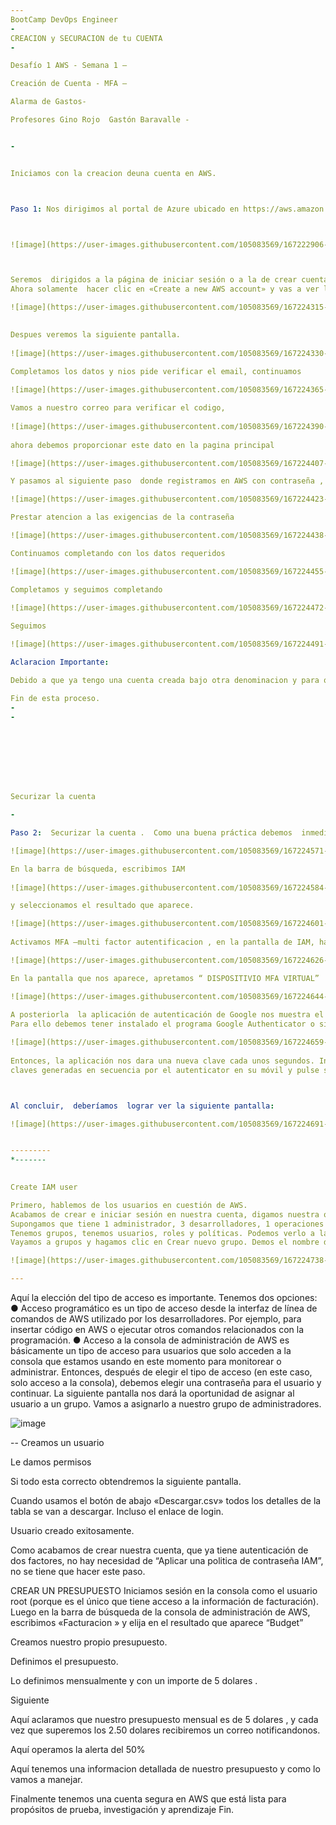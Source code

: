 ```yaml
---
BootCamp DevOps Engineer
-
CREACION y SECURACION de tu CUENTA
-

Desafío 1 AWS - Semana 1 –

Creación de Cuenta - MFA –

Alarma de Gastos-

Profesores Gino Rojo  Gastón Baravalle -


-


Iniciamos con la creacion deuna cuenta en AWS.



Paso 1: Nos dirigimos al portal de Azure ubicado en https://aws.amazon.com/es/,  iniciamos sesion.



![image](https://user-images.githubusercontent.com/105083569/167222906-21606f34-9bc3-4777-96c7-cf09e1c83672.png)



Seremos  dirigidos a la página de iniciar sesión o a la de crear cuenta.  No se deben  preocupar  por la selección entre «Root y IAM user».  Lo veremos más tarde. 
Ahora solamente  hacer clic en «Create a new AWS account» y vas a ver la pantalla siguiente.

![image](https://user-images.githubusercontent.com/105083569/167224315-551c4fff-f732-471d-9265-24b0ad2e9822.png)

 
Despues veremos la siguiente pantalla. 
 
![image](https://user-images.githubusercontent.com/105083569/167224330-4ec9bbd4-fb20-4929-b479-9d2420487b53.png)

Completamos los datos y nios pide verificar el email, continuamos
 
![image](https://user-images.githubusercontent.com/105083569/167224365-2a15fb49-cc33-440b-9abb-cd9bcba0b1ed.png)

Vamos a nuestro correo para verificar el codigo, 
 
![image](https://user-images.githubusercontent.com/105083569/167224390-1cb9cfaa-c566-469f-abbb-4aa493d94ede.png)
 
ahora debemos proporcionar este dato en la pagina principal

![image](https://user-images.githubusercontent.com/105083569/167224407-bfc7d9c1-e97c-4532-ada9-f546cc4161cb.png)

Y pasamos al siguiente paso  donde registramos en AWS con contraseña , 

![image](https://user-images.githubusercontent.com/105083569/167224423-9c000ec2-622f-4e93-8f5f-c0fbaf102eb7.png)

Prestar atencion a las exigencias de la contraseña 

![image](https://user-images.githubusercontent.com/105083569/167224438-e4a7d391-5c12-4628-befe-27a5f2b33f8f.png)

Continuamos completando con los datos requeridos

![image](https://user-images.githubusercontent.com/105083569/167224455-98392ae1-2b17-4e5a-904b-7717416991ab.png)

Completamos y seguimos completando

![image](https://user-images.githubusercontent.com/105083569/167224472-444f1e3c-0cc7-4696-8b0a-b8e9b279df82.png)
 
Seguimos 

![image](https://user-images.githubusercontent.com/105083569/167224491-f2171a40-4b21-437a-ab6e-ca66881c0e13.png)

Aclaracion Importante: 

Debido a que ya tengo una cuenta creada bajo otra denominacion y para que no haya problemas de solapamiento y/o  conflicto  con la tarjeta,   ya que solo poseo una sola tarjeta,  aquí suspendo el proceso de la registracion. 

Fin de esta proceso. 
-
-



 




Securizar la cuenta

-

Paso 2:  Securizar la cuenta .  Como una buena práctica debemos  inmediatamente después de iniciar sesión es  securizar nuestra cuenta de AWS. 

![image](https://user-images.githubusercontent.com/105083569/167224571-bf25470a-4555-46e8-9bb9-2b700875c6bf.png)

En la barra de búsqueda, escribimos IAM 
 
![image](https://user-images.githubusercontent.com/105083569/167224584-6289611f-85ac-4c73-846d-adb2325e430b.png)

y seleccionamos el resultado que aparece.

![image](https://user-images.githubusercontent.com/105083569/167224601-43cc6643-a156-435e-a313-1e8d11502255.png)
 
Activamos MFA –multi factor autentificacion , en la pantalla de IAM, haz click en «ACTIVAR MFA» 

![image](https://user-images.githubusercontent.com/105083569/167224626-3f23bb82-c1e2-4a96-b0c5-2b790664af81.png)

En la pantalla que nos aparece, apretamos “ DISPOSITIVIO MFA VIRTUAL” 

![image](https://user-images.githubusercontent.com/105083569/167224644-0eb8463e-511f-417b-b3c4-5038e305c254.png)
 
A posteriorla  la aplicación de autenticación de Google nos muestra el código QR que escanearámos en nuestro celular ..
Para ello debemos tener instalado el programa Google Authenticator o similar .

![image](https://user-images.githubusercontent.com/105083569/167224659-7943a243-a5c9-4bf6-8fad-e4d5a7d43363.png)
 
Entonces, la aplicación nos dara una nueva clave cada unos segundos. Introduzca las 2
claves generadas en secuencia por el autenticator en su móvil y pulse siguiente.



Al concluir,  deberíamos  lograr ver la siguiente pantalla:

![image](https://user-images.githubusercontent.com/105083569/167224691-204be275-54bd-4507-8458-b10cfdb49613.png)


---------
*-------

 
Create IAM user

Primero, hablemos de los usuarios en cuestión de AWS.
Acabamos de crear e iniciar sesión en nuestra cuenta, digamos nuestra organización. Allí podemos crear diferentes usuarios, de diferentes grupos, con diferentes permisos. 
Supongamos que tiene 1 administrador, 3 desarrolladores, 1 operaciones de desarrollo y un administrador. Todos estos usuarios estarán asociados a la cuenta que acabamos de crear e ingresó como root. Entonces, asegurémonos de que el acceso y los permisos funcionan. 
Tenemos grupos, tenemos usuarios, roles y políticas. Podemos verlo a la izquierda de la pantalla. Creemos un nuevo grupo de administradores, con derechos de administrador completos. 
Vayamos a grupos y hagamos clic en Crear nuevo grupo. Demos el nombre del grupo «admins», y luego veremos el siguiente paso que consiste en adjuntar políticas al grupo. 

![image](https://user-images.githubusercontent.com/105083569/167224738-21a776ba-7194-48b9-a2cf-bea9a7c78bc4.png)

---
```



Aquí la elección del tipo de acceso es importante. Tenemos dos opciones:
● Acceso programático es un tipo de acceso desde la interfaz de línea de comandos de AWS utilizado por los desarrolladores. Por ejemplo, para insertar código en AWS o ejecutar otros comandos relacionados con la programación.
● Acceso a la consola de administración de AWS es básicamente un tipo de acceso para usuarios que solo acceden a la consola que estamos usando en este momento para monitorear o administrar.
Entonces, después de elegir el tipo de acceso (en este caso, solo acceso a la consola), debemos elegir una contraseña para el usuario y continuar. La siguiente pantalla nos dará la oportunidad de asignar al usuario a un grupo. Vamos a asignarlo a nuestro grupo de administradores.

![image](https://user-images.githubusercontent.com/105083569/167224763-b2b8095c-8bf1-46e1-a964-b25a1dc8ea1b.png)



--
Creamos un usuario
 
Le damos permisos
 

Si todo esta correcto obtendremos la siguiente pantalla.
 
Cuando usamos el botón de abajo «Descargar.csv» todos los detalles de la tabla se van a descargar. Incluso el enlace de login.
 
Usuario creado exitosamente.
 


Como acabamos de crear nuestra cuenta, que ya tiene autenticación de dos factores, no hay necesidad de “Aplicar una politica de contraseña IAM”,  no se tiene que hacer este paso.
 
CREAR UN PRESUPUESTO 
Iniciamos sesión en la consola como el usuario root (porque es el único que tiene acceso a la información de facturación). Luego en la barra de búsqueda de la consola de administración de AWS, escribimos «Facturacion » y elija en el resultado que aparece “Budget”
 
Creamos nuestro propio presupuesto.

 


Definimos el presupuesto.
 

Lo definimos mensualmente y con un importe de 5 dolares .
 
Siguiente
 
Aquí aclaramos que nuestro presupuesto mensual es de 5 dolares , y cada vez que superemos los 2.50 dolares recibiremos un correo notificandonos.
 
Aquí operamos la alerta del 50% 
 
Aquí tenemos una informacion detallada de nuestro presupuesto y como lo vamos a manejar.
 

 

Finalmente tenemos una cuenta segura en AWS que está lista para  propósitos de prueba, investigación y aprendizaje
Fin.













